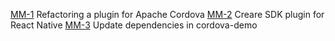 <Task>[MM-1](https://tangem.atlassian.net/browse/MM-1) Refactoring a plugin for Apache Cordova
<Task>[MM-2](https://tangem.atlassian.net/browse/MM-2) Creare SDK plugin for React Native
<Task>[MM-3](https://tangem.atlassian.net/browse/MM-3) Update dependencies in cordova-demo
